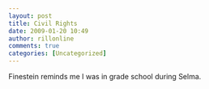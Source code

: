 ```yaml
---
layout: post
title: Civil Rights
date: 2009-01-20 10:49
author: rillonline
comments: true
categories: [Uncategorized]
---
```

Finestein reminds me I was in grade school during Selma.
